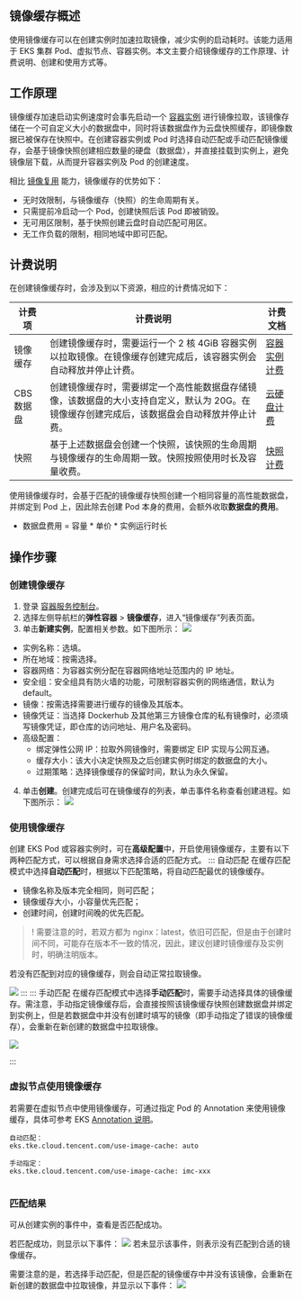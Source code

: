 

## 镜像缓存概述

使用镜像缓存可以在创建实例时加速拉取镜像，减少实例的启动耗时。该能力适用于 EKS 集群 Pod、虚拟节点、容器实例。本文主要介绍镜像缓存的工作原理、计费说明、创建和使用方式等。



## 工作原理
镜像缓存加速启动实例速度时会事先启动一个 [容器实例](https://cloud.tencent.com/document/product/457/57339) 进行镜像拉取，该镜像存储在一个可自定义大小的数据盘中，同时将该数据盘作为云盘快照缓存，即镜像数据已被保存在快照中。在创建容器实例或 Pod 时选择自动匹配或手动匹配镜像缓存，会基于镜像快照创建相应数量的硬盘（数据盘），并直接挂载到实例上，避免镜像层下载，从而提升容器实例及 Pod 的创建速度。

相比 [镜像复用](https://cloud.tencent.com/document/product/457/54980#FAQ8) 能力，镜像缓存的优势如下：
- 无时效限制，与镜像缓存（快照）的生命周期有关。
- 只需提前冷启动一个 Pod，创建快照后该 Pod 即被销毁。
- 无可用区限制，基于快照创建云盘时自动匹配可用区。
- 无工作负载的限制，相同地域中即可匹配。


## 计费说明

在创建镜像缓存时，会涉及到以下资源，相应的计费情况如下：


| 计费项 | 计费说明 | 计费文档 |
|---------|---------|---------|
| 镜像缓存 | 创建镜像缓存时，需要运行一个 2 核 4GiB 容器实例以拉取镜像。在镜像缓存创建完成后，该容器实例会自动释放并停止计费。 | [容器实例计费](https://cloud.tencent.com/document/product/457/39806) |
| CBS 数据盘 | 创建镜像缓存时，需要绑定一个高性能数据盘存储镜像，该数据盘的大小支持自定义，默认为 20G。在镜像缓存创建完成后，该数据盘会自动释放并停止计费。 | [云硬盘计费](https://cloud.tencent.com/document/product/362/2413) |
| 快照 | 基于上述数据盘会创建一个快照，该快照的生命周期与镜像缓存的生命周期一致。快照按照使用时长及容量收费。 | [快照计费](https://cloud.tencent.com/document/product/362/2413#Snapshot) |

使用镜像缓存时，会基于匹配的镜像缓存快照创建一个相同容量的高性能数据盘，并绑定到 Pod 上，因此除去创建 Pod 本身的费用，会额外收取**数据盘的费用**。
- 数据盘费用 = 容量 * 单价 * 实例运行时长


## 操作步骤

### 创建镜像缓存
1. 登录 [容器服务控制台](https://console.cloud.tencent.com/tke2)。
2. 选择左侧导航栏的**弹性容器** > **镜像缓存**，进入“镜像缓存”列表页面。
3. 单击**新建实例**，配置相关参数。如下图所示：
![](https://qcloudimg.tencent-cloud.cn/raw/34df8f78e15b57db824872253ff69029.png)
  - 实例名称：选填。
  - 所在地域：按需选择。
  - 容器网络：为容器实例分配在容器网络地址范围内的 IP 地址。
  - 安全组：安全组具有防火墙的功能，可限制容器实例的网络通信，默认为 default。
  - 镜像：按需选择需要进行缓存的镜像及其版本。
  - 镜像凭证：当选择 Dockerhub 及其他第三方镜像仓库的私有镜像时，必须填写镜像凭证，即仓库的访问地址、用户名及密码。
  - 高级配置：
     - 绑定弹性公网 IP：拉取外网镜像时，需要绑定 EIP 实现与公网互通。 
     - 缓存大小：该大小决定快照及之后创建实例时绑定的数据盘的大小。
     - 过期策略：选择镜像缓存的保留时间，默认为永久保留。
4. 单击**创建**。创建完成后可在镜像缓存的列表，单击事件名称查看创建进程。如下图所示：
![](https://qcloudimg.tencent-cloud.cn/raw/c10845a23a1f3e91440d0535c992098b.png)

### 使用镜像缓存
创建 EKS Pod 或容器实例时，可在**高级配置**中，开启使用镜像缓存，主要有以下两种匹配方式，可以根据自身需求选择合适的匹配方式。
<dx-tabs>
::: 自动匹配
在缓存匹配模式中选择**自动匹配**时，根据以下匹配策略，将自动匹配最优的镜像缓存。

- 镜像名称及版本完全相同，则可匹配；
- 镜像缓存大小，小容量优先匹配；
- 创建时间，创建时间晚的优先匹配。

>! 需要注意的时，若双方都为 nginx：latest，依旧可匹配，但是由于创建时间不同，可能存在版本不一致的情况，因此，建议创建时镜像缓存及实例时，明确注明版本。 

若没有匹配到对应的镜像缓存，则会自动正常拉取镜像。

![](https://qcloudimg.tencent-cloud.cn/raw/0ccb2decc87afda3629e4c474175eaa8.png)
:::
::: 手动匹配
在缓存匹配模式中选择**手动匹配**时，需要手动选择具体的镜像缓存。需注意，手动指定镜像缓存后，会直接按照该镜像缓存快照创建数据盘并绑定到实例上，但是若数据盘中并没有创建时填写的镜像（即手动指定了错误的镜像缓存），会重新在新创建的数据盘中拉取镜像。

![](https://qcloudimg.tencent-cloud.cn/raw/942fe9364d4547644461a29071dd67ca.png)

:::
</dx-tabs>

 

### 虚拟节点使用镜像缓存

若需要在虚拟节点中使用镜像缓存，可通过指定 Pod 的 Annotation 来使用镜像缓存，具体可参考 EKS [Annotation 说明](https://cloud.tencent.com/document/product/457/44173)。

```
自动匹配：
eks.tke.cloud.tencent.com/use-image-cache: auto

手动指定：
eks.tke.cloud.tencent.com/use-image-cache: imc-xxx
 
```



### 匹配结果

可从创建实例的事件中，查看是否匹配成功。

若匹配成功，则显示以下事件：
![](https://qcloudimg.tencent-cloud.cn/raw/c1a06f38bd0c99a8a9facb8329b190ff.png)
若未显示该事件，则表示没有匹配到合适的镜像缓存。

需要注意的是，若选择手动匹配，但是匹配的镜像缓存中并没有该镜像，会重新在新创建的数据盘中拉取镜像，并显示以下事件：
![](https://qcloudimg.tencent-cloud.cn/raw/6f0af54c29b2b9a0a3b209d651516ae8.png)


